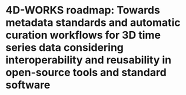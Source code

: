 # 4D-WORKS roadmap: Towards metadata standards and automatic curation workflows for 3D time series data considering interoperability and reusability in open-source tools and standard software
